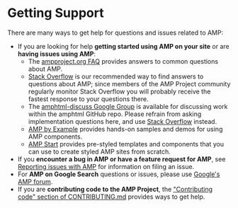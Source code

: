 # Getting Support

There are many ways to get help for questions and issues related to AMP:

- If you are looking for help **getting started using AMP on your site** or are **having issues using AMP**:
    - The [ampproject.org FAQ](https://www.ampproject.org/support/faqs/) provides answers to common questions about AMP.
    - [Stack Overflow](http://stackoverflow.com/questions/tagged/amp-html) is our recommended way to find answers to questions about AMP; since members of the AMP Project community regularly monitor Stack Overflow you will probably receive the fastest response to your questions there.
    - The [amphtml-discuss Google Group](https://groups.google.com/forum/#!forum/amphtml-discuss) is available for discussing work within the amphtml GitHub repo. Please refrain from asking implementation questions here, and use [Stack Overflow](http://stackoverflow.com/questions/tagged/amp-html) instead.
    - [AMP by Example](https://ampbyexample.com) provides hands-on samples and demos for using AMP components.
    - [AMP Start](https://ampstart.com) provides pre-styled templates and components that you can use to create styled AMP sites from scratch.
- If you **encounter a bug in AMP or have a feature request for AMP**, see [Reporting issues with AMP](CONTRIBUTING.md#reporting-issues-with-amp) for information on filing an issue.
- For **AMP on Google Search** questions or issues, please use [Google's AMP forum](https://goo.gl/utQ1KZ).
- If you are **contributing code to the AMP Project**, the ["Contributing code" section of CONTRIBUTING.md](CONTRIBUTING.md#contributing-code) provides ways to get help.

